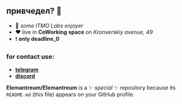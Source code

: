 ## привчедел? 👋

- 🤫 *some ITMO Labs enjoyer* 
- ❤️ live in **CoWorking space** on *Kronverskiy avenue, 49* 
- ❗️ **only deadline_0**

### for contact use: 
- [**telegram**](tg.me/elemantreum)
- [**discord**](https://discordapp.com/users/224214254755119105/)

**Elemantreum/Elemantreum** is a ✨ _special_ ✨ repository because its `README.md` (this file) appears on your GitHub profile.

